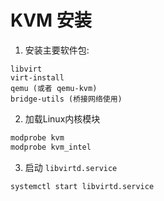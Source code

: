 # KVM 安装


1. 安装主要软件包: 

```
libvirt
virt-install  
qemu (或者 qemu-kvm)
bridge-utils (桥接网络使用)
```

2. 加载Linux内核模块
```bash
modprobe kvm
modprobe kvm_intel
```
3. 启动 `libvirtd.service`
```bash
systemctl start libvirtd.service
```